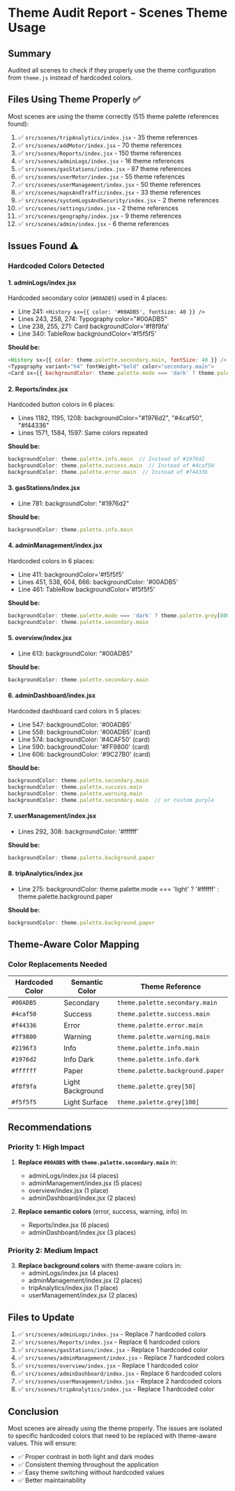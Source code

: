 # Theme Audit Report - Scenes Theme Usage

## Summary
Audited all scenes to check if they properly use the theme configuration from `theme.js` instead of hardcoded colors.

## Files Using Theme Properly ✅

Most scenes are using the theme correctly (515 theme palette references found):

1. ✅ `src/scenes/tripAnalytics/index.jsx` - 35 theme references
2. ✅ `src/scenes/addMotor/index.jsx` - 70 theme references
3. ✅ `src/scenes/Reports/index.jsx` - 150 theme references
4. ✅ `src/scenes/adminLogs/index.jsx` - 16 theme references
5. ✅ `src/scenes/gasStations/index.jsx` - 87 theme references
6. ✅ `src/scenes/userMotor/index.jsx` - 55 theme references
7. ✅ `src/scenes/userManagement/index.jsx` - 50 theme references
8. ✅ `src/scenes/mapsAndTraffic/index.jsx` - 33 theme references
9. ✅ `src/scenes/systemLogsAndSecurity/index.jsx` - 2 theme references
10. ✅ `src/scenes/settings/index.jsx` - 2 theme references
11. ✅ `src/scenes/geography/index.jsx` - 9 theme references
12. ✅ `src/scenes/admin/index.jsx` - 6 theme references

## Issues Found ⚠️

### Hardcoded Colors Detected

#### 1. **adminLogs/index.jsx**
Hardcoded secondary color (`#00ADB5`) used in 4 places:
- Line 241: `<History sx={{ color: '#00ADB5', fontSize: 40 }} />`
- Lines 243, 258, 274: Typography color="#00ADB5"
- Line 238, 255, 271: Card backgroundColor='#f8f9fa'
- Line 340: TableRow backgroundColor='#f5f5f5'

**Should be:**
```javascript
<History sx={{ color: theme.palette.secondary.main, fontSize: 40 }} />
<Typography variant="h4" fontWeight="bold" color="secondary.main">
<Card sx={{ backgroundColor: theme.palette.mode === 'dark' ? theme.palette.background.paper : theme.palette.grey[50] }}>
```

#### 2. **Reports/index.jsx**
Hardcoded button colors in 6 places:
- Lines 1182, 1195, 1208: backgroundColor="#1976d2", "#4caf50", "#f44336"
- Lines 1571, 1584, 1597: Same colors repeated

**Should be:**
```javascript
backgroundColor: theme.palette.info.main  // Instead of #1976d2
backgroundColor: theme.palette.success.main  // Instead of #4caf50
backgroundColor: theme.palette.error.main  // Instead of #f44336
```

#### 3. **gasStations/index.jsx**
- Line 781: backgroundColor: "#1976d2"

**Should be:**
```javascript
backgroundColor: theme.palette.info.main
```

#### 4. **adminManagement/index.jsx**
Hardcoded colors in 6 places:
- Line 411: backgroundColor='#f5f5f5'
- Lines 451, 538, 604, 666: backgroundColor: '#00ADB5'
- Line 461: TableRow backgroundColor='#f5f5f5'

**Should be:**
```javascript
backgroundColor: theme.palette.mode === 'dark' ? theme.palette.grey[800] : theme.palette.grey[100]
backgroundColor: theme.palette.secondary.main
```

#### 5. **overview/index.jsx**
- Line 613: backgroundColor: "#00ADB5"

**Should be:**
```javascript
backgroundColor: theme.palette.secondary.main
```

#### 6. **adminDashboard/index.jsx**
Hardcoded dashboard card colors in 5 places:
- Line 547: backgroundColor: '#00ADB5'
- Line 558: backgroundColor: '#00ADB5' (card)
- Line 574: backgroundColor: '#4CAF50' (card)
- Line 590: backgroundColor: '#FF9800' (card)
- Line 606: backgroundColor: '#9C27B0' (card)

**Should be:**
```javascript
backgroundColor: theme.palette.secondary.main
backgroundColor: theme.palette.success.main
backgroundColor: theme.palette.warning.main
backgroundColor: theme.palette.secondary.main  // or custom purple
```

#### 7. **userManagement/index.jsx**
- Lines 292, 308: backgroundColor: '#ffffff'

**Should be:**
```javascript
backgroundColor: theme.palette.background.paper
```

#### 8. **tripAnalytics/index.jsx**
- Line 275: backgroundColor: theme.palette.mode === 'light' ? '#ffffff' : theme.palette.background.paper

**Should be:**
```javascript
backgroundColor: theme.palette.background.paper
```

## Theme-Aware Color Mapping

### Color Replacements Needed

| Hardcoded Color | Semantic Color | Theme Reference |
|----------------|---------------|------------------|
| `#00ADB5` | Secondary | `theme.palette.secondary.main` |
| `#4caf50` | Success | `theme.palette.success.main` |
| `#f44336` | Error | `theme.palette.error.main` |
| `#ff9800` | Warning | `theme.palette.warning.main` |
| `#2196f3` | Info | `theme.palette.info.main` |
| `#1976d2` | Info Dark | `theme.palette.info.dark` |
| `#ffffff` | Paper | `theme.palette.background.paper` |
| `#f8f9fa` | Light Background | `theme.palette.grey[50]` |
| `#f5f5f5` | Light Surface | `theme.palette.grey[100]` |

## Recommendations

### Priority 1: High Impact
1. **Replace `#00ADB5` with `theme.palette.secondary.main`** in:
   - adminLogs/index.jsx (4 places)
   - adminManagement/index.jsx (5 places)
   - overview/index.jsx (1 place)
   - adminDashboard/index.jsx (2 places)

2. **Replace semantic colors** (error, success, warning, info) in:
   - Reports/index.jsx (6 places)
   - adminDashboard/index.jsx (3 places)

### Priority 2: Medium Impact
3. **Replace background colors** with theme-aware colors in:
   - adminLogs/index.jsx (4 places)
   - adminManagement/index.jsx (2 places)
   - tripAnalytics/index.jsx (1 place)
   - userManagement/index.jsx (2 places)

## Files to Update

1. ✅ `src/scenes/adminLogs/index.jsx` - Replace 7 hardcoded colors
2. ✅ `src/scenes/Reports/index.jsx` - Replace 6 hardcoded colors
3. ✅ `src/scenes/gasStations/index.jsx` - Replace 1 hardcoded color
4. ✅ `src/scenes/adminManagement/index.jsx` - Replace 7 hardcoded colors
5. ✅ `src/scenes/overview/index.jsx` - Replace 1 hardcoded color
6. ✅ `src/scenes/adminDashboard/index.jsx` - Replace 6 hardcoded colors
7. ✅ `src/scenes/userManagement/index.jsx` - Replace 2 hardcoded colors
8. ✅ `src/scenes/tripAnalytics/index.jsx` - Replace 1 hardcoded color

## Conclusion

Most scenes are already using the theme properly. The issues are isolated to specific hardcoded colors that need to be replaced with theme-aware values. This will ensure:
- ✅ Proper contrast in both light and dark modes
- ✅ Consistent theming throughout the application
- ✅ Easy theme switching without hardcoded values
- ✅ Better maintainability

